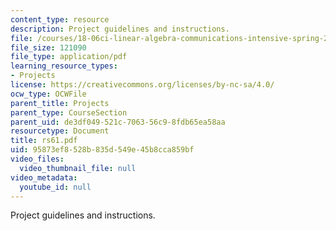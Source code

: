 ```yaml
---
content_type: resource
description: Project guidelines and instructions.
file: /courses/18-06ci-linear-algebra-communications-intensive-spring-2004/95873ef8528b835d549e45b8cca859bf_rs61.pdf
file_size: 121090
file_type: application/pdf
learning_resource_types:
- Projects
license: https://creativecommons.org/licenses/by-nc-sa/4.0/
ocw_type: OCWFile
parent_title: Projects
parent_type: CourseSection
parent_uid: de3df049-521c-7063-56c9-8fdb65ea58aa
resourcetype: Document
title: rs61.pdf
uid: 95873ef8-528b-835d-549e-45b8cca859bf
video_files:
  video_thumbnail_file: null
video_metadata:
  youtube_id: null
---
```

Project guidelines and instructions.